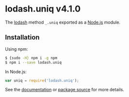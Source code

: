 # lodash.uniq v4.1.0

The [lodash](https://lodash.com/) method `_.uniq` exported as a [Node.js](https://nodejs.org/) module.

## Installation

Using npm:
```bash
$ {sudo -H} npm i -g npm
$ npm i --save lodash.uniq
```

In Node.js:
```js
var uniq = require('lodash.uniq');
```

See the [documentation](https://lodash.com/docs#uniq) or [package source](https://github.com/lodash/lodash/blob/4.1.0-npm-packages/lodash.uniq) for more details.
